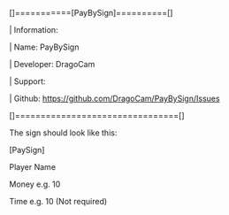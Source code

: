 []===========[PayBySign]==========[]

| Information:

|   Name: PayBySign

|   Developer: DragoCam

| Support:

|   Github: https://github.com/DragoCam/PayBySign/Issues

[]================================[]

The sign should look like this:

[PaySign]

Player Name

Money e.g. 10

Time e.g. 10 (Not required)
